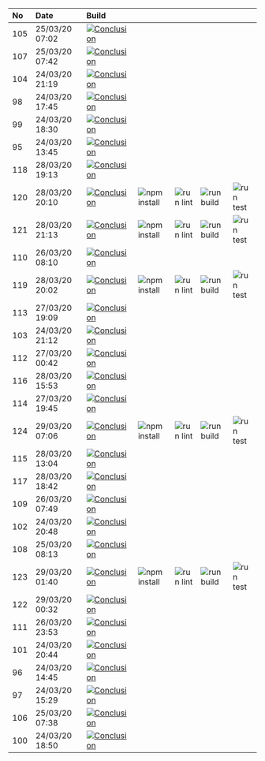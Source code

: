| No  | Date           | Build                                                                                                                                                             |                                                                      |                                                                |                                                                  |                                                                |
| :-- | :------------- | :---------------------------------------------------------------------------------------------------------------------------------------------------------------- | :------------------------------------------------------------------- | :------------------------------------------------------------- | :--------------------------------------------------------------- | :------------------------------------------------------------- |
| 105 | 25/03/20 07:02 | [![Conclusion](https://img.shields.io/badge/build-pass-brightgreen)](https://github.com/e2e-boilerplate/playwright-commonjs-jasmine-assert/actions/runs/62928929) |                                                                      |                                                                |                                                                  |                                                                |
| 107 | 25/03/20 07:42 | [![Conclusion](https://img.shields.io/badge/build-pass-brightgreen)](https://github.com/e2e-boilerplate/playwright-commonjs-jasmine-assert/actions/runs/62952756) |                                                                      |                                                                |                                                                  |                                                                |
| 104 | 24/03/20 21:19 | [![Conclusion](https://img.shields.io/badge/build-pass-brightgreen)](https://github.com/e2e-boilerplate/playwright-commonjs-jasmine-assert/actions/runs/62659563) |                                                                      |                                                                |                                                                  |                                                                |
| 98  | 24/03/20 17:45 | [![Conclusion](https://img.shields.io/badge/build-pass-brightgreen)](https://github.com/e2e-boilerplate/playwright-commonjs-jasmine-assert/actions/runs/62548423) |                                                                      |                                                                |                                                                  |                                                                |
| 99  | 24/03/20 18:30 | [![Conclusion](https://img.shields.io/badge/build-pass-brightgreen)](https://github.com/e2e-boilerplate/playwright-commonjs-jasmine-assert/actions/runs/62573040) |                                                                      |                                                                |                                                                  |                                                                |
| 95  | 24/03/20 13:45 | [![Conclusion](https://img.shields.io/badge/build-fail-red)](https://github.com/e2e-boilerplate/playwright-commonjs-jasmine-assert/actions/runs/62407826)         |                                                                      |                                                                |                                                                  |                                                                |
| 118 | 28/03/20 19:13 | [![Conclusion](https://img.shields.io/badge/build-pass-brightgreen)](https://github.com/e2e-boilerplate/playwright-commonjs-jasmine-assert/actions/runs/65521175) |                                                                      |                                                                |                                                                  |                                                                |
| 120 | 28/03/20 20:10 | [![Conclusion](https://img.shields.io/badge/build-pass-brightgreen)](https://github.com/e2e-boilerplate/playwright-commonjs-jasmine-assert/actions/runs/65544939) | ![npm install](https://img.shields.io/badge/npm-install-brightgreen) | ![run lint](https://img.shields.io/badge/run-lint-brightgreen) | ![run build](https://img.shields.io/badge/run-build-brightgreen) | ![run test](https://img.shields.io/badge/run-test-brightgreen) |
| 121 | 28/03/20 21:13 | [![Conclusion](https://img.shields.io/badge/build-pass-brightgreen)](https://github.com/e2e-boilerplate/playwright-commonjs-jasmine-assert/actions/runs/65572372) | ![npm install](https://img.shields.io/badge/npm-install-brightgreen) | ![run lint](https://img.shields.io/badge/run-lint-brightgreen) | ![run build](https://img.shields.io/badge/run-build-brightgreen) | ![run test](https://img.shields.io/badge/run-test-brightgreen) |
| 110 | 26/03/20 08:10 | [![Conclusion](https://img.shields.io/badge/build-pass-brightgreen)](https://github.com/e2e-boilerplate/playwright-commonjs-jasmine-assert/actions/runs/63768395) |                                                                      |                                                                |                                                                  |                                                                |
| 119 | 28/03/20 20:02 | [![Conclusion](https://img.shields.io/badge/build-pass-brightgreen)](https://github.com/e2e-boilerplate/playwright-commonjs-jasmine-assert/actions/runs/65533089) | ![npm install](https://img.shields.io/badge/npm-install-brightgreen) | ![run lint](https://img.shields.io/badge/run-lint-brightgreen) | ![run build](https://img.shields.io/badge/run-build-brightgreen) | ![run test](https://img.shields.io/badge/run-test-brightgreen) |
| 113 | 27/03/20 19:09 | [![Conclusion](https://img.shields.io/badge/build-pass-brightgreen)](https://github.com/e2e-boilerplate/playwright-commonjs-jasmine-assert/actions/runs/64974127) |                                                                      |                                                                |                                                                  |                                                                |
| 103 | 24/03/20 21:12 | [![Conclusion](https://img.shields.io/badge/build-pass-brightgreen)](https://github.com/e2e-boilerplate/playwright-commonjs-jasmine-assert/actions/runs/62657400) |                                                                      |                                                                |                                                                  |                                                                |
| 112 | 27/03/20 00:42 | [![Conclusion](https://img.shields.io/badge/build-pass-brightgreen)](https://github.com/e2e-boilerplate/playwright-commonjs-jasmine-assert/actions/runs/64337909) |                                                                      |                                                                |                                                                  |                                                                |
| 116 | 28/03/20 15:53 | [![Conclusion](https://img.shields.io/badge/build-pass-brightgreen)](https://github.com/e2e-boilerplate/playwright-commonjs-jasmine-assert/actions/runs/65439852) |                                                                      |                                                                |                                                                  |                                                                |
| 114 | 27/03/20 19:45 | [![Conclusion](https://img.shields.io/badge/build-pass-brightgreen)](https://github.com/e2e-boilerplate/playwright-commonjs-jasmine-assert/actions/runs/64985215) |                                                                      |                                                                |                                                                  |                                                                |
| 124 | 29/03/20 07:06 | [![Conclusion](https://img.shields.io/badge/build-pass-brightgreen)](https://github.com/e2e-boilerplate/playwright-commonjs-jasmine-assert/actions/runs/65778759) | ![npm install](https://img.shields.io/badge/npm-install-brightgreen) | ![run lint](https://img.shields.io/badge/run-lint-brightgreen) | ![run build](https://img.shields.io/badge/run-build-brightgreen) | ![run test](https://img.shields.io/badge/run-test-brightgreen) |
| 115 | 28/03/20 13:04 | [![Conclusion](https://img.shields.io/badge/build-pass-brightgreen)](https://github.com/e2e-boilerplate/playwright-commonjs-jasmine-assert/actions/runs/65373484) |                                                                      |                                                                |                                                                  |                                                                |
| 117 | 28/03/20 18:42 | [![Conclusion](https://img.shields.io/badge/build-pass-brightgreen)](https://github.com/e2e-boilerplate/playwright-commonjs-jasmine-assert/actions/runs/65506637) |                                                                      |                                                                |                                                                  |                                                                |
| 109 | 26/03/20 07:49 | [![Conclusion](https://img.shields.io/badge/build-pass-brightgreen)](https://github.com/e2e-boilerplate/playwright-commonjs-jasmine-assert/actions/runs/63750951) |                                                                      |                                                                |                                                                  |                                                                |
| 102 | 24/03/20 20:48 | [![Conclusion](https://img.shields.io/badge/build-pass-brightgreen)](https://github.com/e2e-boilerplate/playwright-commonjs-jasmine-assert/actions/runs/62642149) |                                                                      |                                                                |                                                                  |                                                                |
| 108 | 25/03/20 08:13 | [![Conclusion](https://img.shields.io/badge/build-pass-brightgreen)](https://github.com/e2e-boilerplate/playwright-commonjs-jasmine-assert/actions/runs/62974135) |                                                                      |                                                                |                                                                  |                                                                |
| 123 | 29/03/20 01:40 | [![Conclusion](https://img.shields.io/badge/build-pass-brightgreen)](https://github.com/e2e-boilerplate/playwright-commonjs-jasmine-assert/actions/runs/65660785) | ![npm install](https://img.shields.io/badge/npm-install-brightgreen) | ![run lint](https://img.shields.io/badge/run-lint-brightgreen) | ![run build](https://img.shields.io/badge/run-build-brightgreen) | ![run test](https://img.shields.io/badge/run-test-brightgreen) |
| 122 | 29/03/20 00:32 | [![Conclusion](https://img.shields.io/badge/build-pass-brightgreen)](https://github.com/e2e-boilerplate/playwright-commonjs-jasmine-assert/actions/runs/65638187) |                                                                      |                                                                |                                                                  |                                                                |
| 111 | 26/03/20 23:53 | [![Conclusion](https://img.shields.io/badge/build-pass-brightgreen)](https://github.com/e2e-boilerplate/playwright-commonjs-jasmine-assert/actions/runs/64316359) |                                                                      |                                                                |                                                                  |                                                                |
| 101 | 24/03/20 20:44 | [![Conclusion](https://img.shields.io/badge/build-pass-brightgreen)](https://github.com/e2e-boilerplate/playwright-commonjs-jasmine-assert/actions/runs/62641456) |                                                                      |                                                                |                                                                  |                                                                |
| 96  | 24/03/20 14:45 | [![Conclusion](https://img.shields.io/badge/build-pass-brightgreen)](https://github.com/e2e-boilerplate/playwright-commonjs-jasmine-assert/actions/runs/62444742) |                                                                      |                                                                |                                                                  |                                                                |
| 97  | 24/03/20 15:29 | [![Conclusion](https://img.shields.io/badge/build-fail-red)](https://github.com/e2e-boilerplate/playwright-commonjs-jasmine-assert/actions/runs/62472210)         |                                                                      |                                                                |                                                                  |                                                                |
| 106 | 25/03/20 07:38 | [![Conclusion](https://img.shields.io/badge/build-pass-brightgreen)](https://github.com/e2e-boilerplate/playwright-commonjs-jasmine-assert/actions/runs/62951396) |                                                                      |                                                                |                                                                  |                                                                |
| 100 | 24/03/20 18:50 | [![Conclusion](https://img.shields.io/badge/build-pass-brightgreen)](https://github.com/e2e-boilerplate/playwright-commonjs-jasmine-assert/actions/runs/62581602) |                                                                      |                                                                |                                                                  |                                                                |